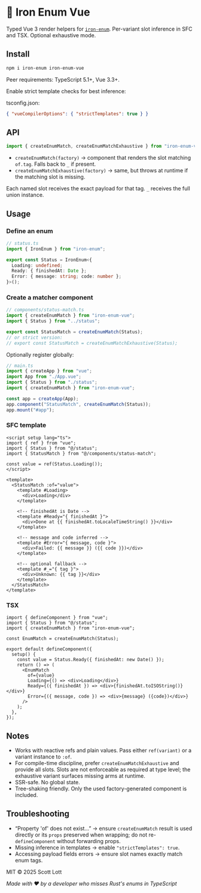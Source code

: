 # 🦾 Iron Enum Vue

Typed Vue 3 render helpers for [`iron-enum`](https://www.npmjs.com/package/iron-enum).
Per-variant slot inference in SFC and TSX. Optional exhaustive mode.

## Install

```bash
npm i iron-enum iron-enum-vue
```

Peer requirements: TypeScript 5.1+, Vue 3.3+.

Enable strict template checks for best inference:

tsconfig.json:
```json
{ "vueCompilerOptions": { "strictTemplates": true } }
```

## API

```ts
import { createEnumMatch, createEnumMatchExhaustive } from "iron-enum-vue";
```

* `createEnumMatch(factory)` → component that renders the slot matching `of.tag`. Falls back to `_` if present.
* `createEnumMatchExhaustive(factory)` → same, but throws at runtime if the matching slot is missing.

Each named slot receives the exact payload for that tag. `_` receives the full union instance.

## Usage

### Define an enum

```ts
// status.ts
import { IronEnum } from "iron-enum";

export const Status = IronEnum<{
  Loading: undefined;
  Ready: { finishedAt: Date };
  Error: { message: string; code: number };
}>();
```

### Create a matcher component

```ts
// components/status-match.ts
import { createEnumMatch } from "iron-enum-vue";
import { Status } from "../status";

export const StatusMatch = createEnumMatch(Status);
// or strict version:
// export const StatusMatch = createEnumMatchExhaustive(Status);
```

Optionally register globally:

```ts
// main.ts
import { createApp } from "vue";
import App from "./App.vue";
import { Status } from "./status";
import { createEnumMatch } from "iron-enum-vue";

const app = createApp(App);
app.component("StatusMatch", createEnumMatch(Status));
app.mount("#app");
```

### SFC template

```vue
<script setup lang="ts">
import { ref } from "vue";
import { Status } from "@/status";
import { StatusMatch } from "@/components/status-match";

const value = ref(Status.Loading());
</script>

<template>
  <StatusMatch :of="value">
    <template #Loading>
      <div>Loading</div>
    </template>

    <!-- finishedAt is Date -->
    <template #Ready="{ finishedAt }">
      <div>Done at {{ finishedAt.toLocaleTimeString() }}</div>
    </template>

    <!-- message and code inferred -->
    <template #Error="{ message, code }">
      <div>Failed: {{ message }} ({{ code }})</div>
    </template>

    <!-- optional fallback -->
    <template #_="{ tag }">
      <div>Unknown: {{ tag }}</div>
    </template>
  </StatusMatch>
</template>
```

### TSX

```tsx
import { defineComponent } from "vue";
import { Status } from "@/status";
import { createEnumMatch } from "iron-enum-vue";

const EnumMatch = createEnumMatch(Status);

export default defineComponent({
  setup() {
    const value = Status.Ready({ finishedAt: new Date() });
    return () => (
      <EnumMatch
        of={value}
        Loading={() => <div>Loading</div>}
        Ready={({ finishedAt }) => <div>{finishedAt.toISOString()}</div>}
        Error={({ message, code }) => <div>{message} ({code})</div>}
      />
    );
  },
});
```

## Notes

* Works with reactive refs and plain values. Pass either `ref(variant)` or a variant instance to `:of`.
* For compile-time discipline, prefer `createEnumMatchExhaustive` and provide all slots. Slots are not enforceable as required at type level; the exhaustive variant surfaces missing arms at runtime.
* SSR-safe. No global state.
* Tree-shaking friendly. Only the used factory-generated component is included.

## Troubleshooting

* “Property 'of' does not exist…” → ensure `createEnumMatch` result is used directly or its `props` preserved when wrapping; do not re-`defineComponent` without forwarding props.
* Missing inference in templates → enable `"strictTemplates": true`.
* Accessing payload fields errors → ensure slot names exactly match enum tags.

MIT © 2025 Scott Lott

*Made with ❤️ by a developer who misses Rust's enums in TypeScript*
